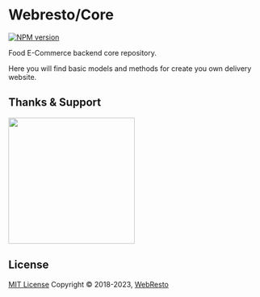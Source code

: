# Webresto/Core 
<span class="badge-npmversion"><a href="https://npmjs.org/package/@webresto/core" title="View this project on NPM"><img src="https://img.shields.io/npm/v/@webresto/core.svg" alt="NPM version" /></a></span>

Food E-Commerce backend core repository.


Here you will find basic models and methods for create you own delivery website.


## Thanks & Support

<a href="https://browserstack.com/"><img src="https://i.imgur.com/Rib9y9E.png" width="250px" /></a>



## License

[MIT License](https://opensource.org/licenses/MIT)  Copyright © 2018-2023, [WebResto](https://webresto.org)
